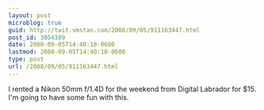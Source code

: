 ```yaml
---
layout: post
microblog: true
guid: http://twit.vmstan.com/2008/09/05/911163447.html
post_id: 3054389
date: 2008-09-05T14:40:18-0600
lastmod: 2008-09-05T14:40:18-0600
type: post
url: /2008/09/05/911163447.html
---
```

I rented a Nikon 50mm f/1.4D for the weekend from Digital Labrador for $15. I'm going to have some fun with this.
